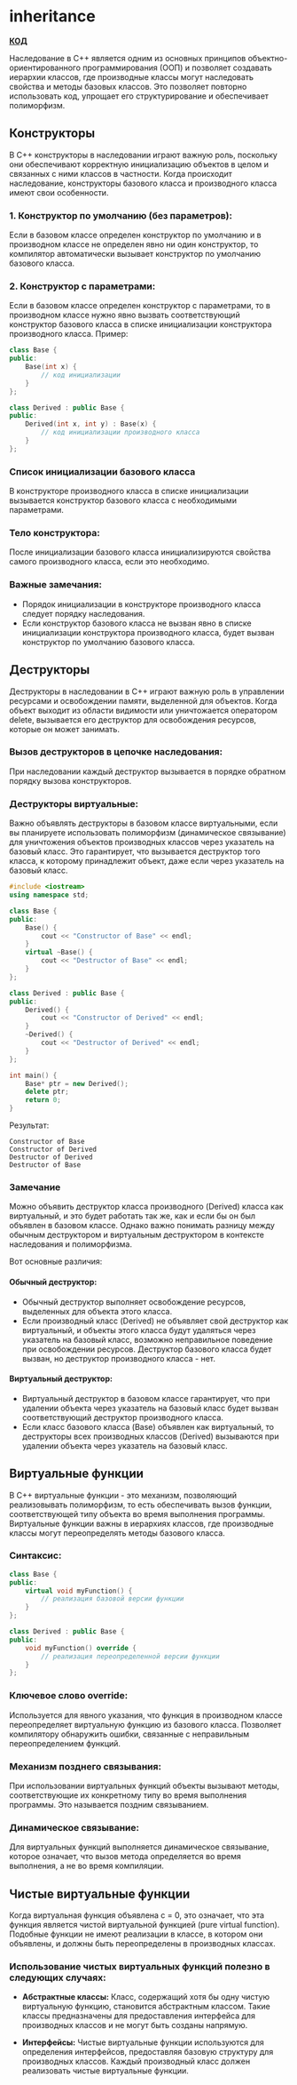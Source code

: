 # inheritance

**[КОД](../cpp_examples/Forms/)**

Наследование в C++ является одним из основных принципов объектно-ориентированного программирования (ООП) и позволяет создавать иерархии классов, где производные классы могут наследовать свойства и методы базовых классов. Это позволяет повторно использовать код, упрощает его структурирование и обеспечивает полиморфизм.

## Конструкторы

В C++ конструкторы в наследовании играют важную роль, поскольку они обеспечивают корректную инициализацию объектов в целом и связанных с ними классов в частности. Когда происходит наследование, конструкторы базового класса и производного класса имеют свои особенности.

### 1. Конструктор по умолчанию (без параметров):
Если в базовом классе определен конструктор по умолчанию и в производном классе не определен явно ни один конструктор, то компилятор автоматически вызывает конструктор по умолчанию базового класса.

### 2. Конструктор с параметрами:
Если в базовом классе определен конструктор с параметрами, то в производном классе нужно явно вызвать соответствующий конструктор базового класса в списке инициализации конструктора производного класса.
Пример:

```C++
class Base {
public:
    Base(int x) {
        // код инициализации
    }
};

class Derived : public Base {
public:
    Derived(int x, int y) : Base(x) {
        // код инициализации производного класса
    }
};
```

### Список инициализации базового класса
В конструкторе производного класса в списке инициализации вызывается конструктор базового класса с необходимыми параметрами.

### Тело конструктора:
После инициализации базового класса инициализируются свойства самого производного класса, если это необходимо.

### Важные замечания:
* Порядок инициализации в конструкторе производного класса следует порядку наследования.
* Если конструктор базового класса не вызван явно в списке инициализации конструктора производного класса, будет вызван конструктор по умолчанию базового класса.


## Деструкторы

Деструкторы в наследовании в C++ играют важную роль в управлении ресурсами и освобождении памяти, выделенной для объектов. Когда объект выходит из области видимости или уничтожается оператором delete, вызывается его деструктор для освобождения ресурсов, которые он может занимать.

### Вызов деструкторов в цепочке наследования:
При наследовании каждый деструктор вызывается в порядке обратном порядку вызова конструкторов.

### Деструкторы виртуальные:
Важно объявлять деструкторы в базовом классе виртуальными, если вы планируете использовать полиморфизм (динамическое связывание) для уничтожения объектов производных классов через указатель на базовый класс. Это гарантирует, что вызывается деструктор того класса, к которому принадлежит объект, даже если через указатель на базовый класс.

```C++
#include <iostream>
using namespace std;

class Base {
public:
    Base() {
        cout << "Constructor of Base" << endl;
    }
    virtual ~Base() {
        cout << "Destructor of Base" << endl;
    }
};

class Derived : public Base {
public:
    Derived() {
        cout << "Constructor of Derived" << endl;
    }
    ~Derived() {
        cout << "Destructor of Derived" << endl;
    }
};

int main() {
    Base* ptr = new Derived();
    delete ptr;
    return 0;
}
```
Результат:
```
Constructor of Base
Constructor of Derived
Destructor of Derived
Destructor of Base
```

### Замечание

Можно объявить деструктор класса производного (Derived) класса как виртуальный, и это будет работать так же, как и если бы он был объявлен в базовом классе. Однако важно понимать разницу между обычным деструктором и виртуальным деструктором в контексте наследования и полиморфизма.

Вот основные различия:

#### Обычный деструктор:

* Обычный деструктор выполняет освобождение ресурсов, выделенных для объекта этого класса.
* Если производный класс (Derived) не объявляет свой деструктор как виртуальный, и объекты этого класса будут удаляться через указатель на базовый класс, возможно неправильное поведение при освобождении ресурсов. Деструктор базового класса будет вызван, но деструктор производного класса - нет.

#### Виртуальный деструктор:

* Виртуальный деструктор в базовом классе гарантирует, что при удалении объекта через указатель на базовый класс будет вызван соответствующий деструктор производного класса.
* Если класс базового класса (Base) объявлен как виртуальный, то деструкторы всех производных классов (Derived) вызываются при удалении объекта через указатель на базовый класс.


## Виртуальные функции

В C++ виртуальные функции - это механизм, позволяющий реализовывать полиморфизм, то есть обеспечивать вызов функции, соответствующей типу объекта во время выполнения программы. Виртуальные функции важны в иерархиях классов, где производные классы могут переопределять методы базового класса.


### Синтаксис:

```C++
class Base {
public:
    virtual void myFunction() {
        // реализация базовой версии функции
    }
};

class Derived : public Base {
public:
    void myFunction() override {
        // реализация переопределенной версии функции
    }
};
```

### Ключевое слово override:

Используется для явного указания, что функция в производном классе переопределяет виртуальную функцию из базового класса. Позволяет компилятору обнаружить ошибки, связанные с неправильным переопределением функций.

### Механизм позднего связывания:

При использовании виртуальных функций объекты вызывают методы, соответствующие их конкретному типу во время выполнения программы. Это называется поздним связыванием.

### Динамическое связывание:

Для виртуальных функций выполняется динамическое связывание, которое означает, что вызов метода определяется во время выполнения, а не во время компиляции.

## Чистые виртуальные функции

Когда виртуальная функция объявлена с = 0, это означает, что эта функция является чистой виртуальной функцией (pure virtual function). Подобные функции не имеют реализации в классе, в котором они объявлены, и должны быть переопределены в производных классах.

### Использование чистых виртуальных функций полезно в следующих случаях:

* **Абстрактные классы:** Класс, содержащий хотя бы одну чистую виртуальную функцию, становится абстрактным классом. Такие классы предназначены для предоставления интерфейса для производных классов и не могут быть созданы напрямую.

* **Интерфейсы:** Чистые виртуальные функции используются для определения интерфейсов, предоставляя базовую структуру для производных классов. Каждый производный класс должен реализовать чистые виртуальные функции.

